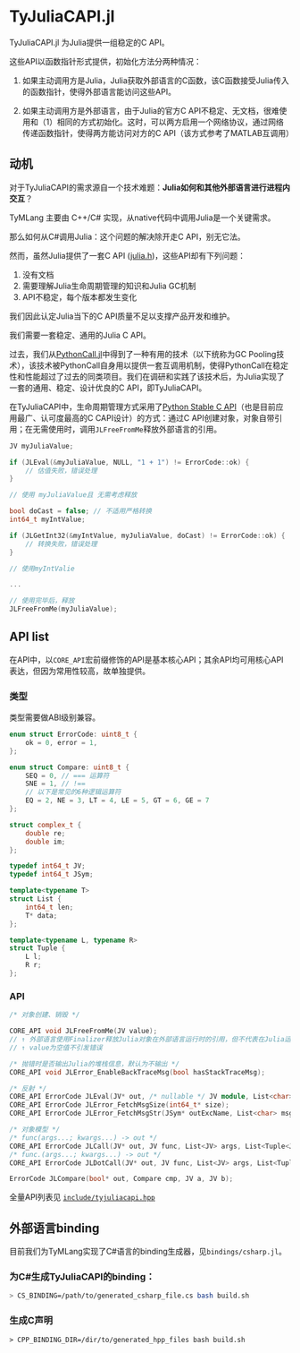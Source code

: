 # TyJuliaCAPI.jl


TyJuliaCAPI.jl 为Julia提供一组稳定的C API。

这些API以函数指针形式提供，初始化方法分两种情况：

1. 如果主动调用方是Julia，Julia获取外部语言的C函数，该C函数接受Julia传入的函数指针，使得外部语言能访问这些API。

2. 如果主动调用方是外部语言，由于Julia的官方C API不稳定、无文档，很难使用和（1）相同的方式初始化。这时，可以两方启用一个网络协议，通过网络传递函数指针，使得两方能访问对方的C API（该方式参考了MATLAB互调用）

## 动机

对于TyJuliaCAPI的需求源自一个技术难题：**Julia如何和其他外部语言进行进程内交互**？

TyMLang 主要由 C++/C# 实现，从native代码中调用Julia是一个关键需求。

那么如何从C#调用Julia：这个问题的解决除开走C API，别无它法。

然而，虽然Julia提供了一套C API ([julia.h](https://github.com/JuliaLang/julia/blob/master/src/julia.h))，这些API却有下列问题：

1. 没有文档
2. 需要理解Julia生命周期管理的知识和Julia GC机制
3. API不稳定，每个版本都发生变化

我们因此认定Julia当下的C API质量不足以支撑产品开发和维护。

我们需要一套稳定、通用的Julia C API。

过去，我们从[PythonCall.jl](https://github.com/JuliaPy/PythonCall.jl)中得到了一种有用的技术（以下统称为GC Pooling技术），该技术被PythonCall自身用以提供一套互调用机制，使得PythonCall在稳定性和性能超过了过去的同类项目。我们在调研和实践了该技术后，为Julia实现了一套的通用、稳定、设计优良的C API，即TyJuliaCAPI。

在TyJuliaCAPI中，生命周期管理方式采用了[Python Stable C API](https://docs.python.org/3/c-api/stable.html)（也是目前应用最广、认可度最高的C CAPI设计）的方式：通过C API创建对象，对象自带引用；在无需使用时，调用`JLFreeFromMe`释放外部语言的引用。

```c++
JV myJuliaValue;

if (JLEval(&myJuliaValue, NULL, "1 + 1") != ErrorCode::ok) {
    // 估值失败，错误处理
}

// 使用 myJuliaValue且 无需考虑释放

bool doCast = false; // 不适用严格转换
int64_t myIntValue;

if (JLGetInt32(&myIntValue, myJuliaValue, doCast) != ErrorCode::ok) {
    // 转换失败，错误处理
}

// 使用myIntValie

...

// 使用完毕后，释放
JLFreeFromMe(myJuliaValue);
```

## API list

在API中，以`CORE_API`宏前缀修饰的API是基本核心API；其余API均可用核心API表达，但因为常用性较高，故单独提供。

### 类型

类型需要做ABI级别兼容。

```c++
enum struct ErrorCode: uint8_t {
    ok = 0, error = 1,
};

enum struct Compare: uint8_t {
    SEQ = 0, // === 运算符
    SNE = 1, // !==
    // 以下是常见的6种逻辑运算符
    EQ = 2, NE = 3, LT = 4, LE = 5, GT = 6, GE = 7
};

struct complex_t {
    double re;
    double im;
};

typedef int64_t JV;
typedef int64_t JSym;

template<typename T>
struct List {
    int64_t len;
    T* data;
};

template<typename L, typename R>
struct Tuple {
    L l;
    R r;
};
```

### API

```c++
/* 对象创建、销毁 */

CORE_API void JLFreeFromMe(JV value);
// ↑ 外部语言使用Finalizer释放Julia对象在外部语言运行时的引用，但不代表在Julia运行时的引用被释放
// ↑ value为空值不引发错误

/* 抛错时是否输出Julia的堆栈信息，默认为不输出 */
CORE_API void JLError_EnableBackTraceMsg(bool hasStackTraceMsg);

/* 反射 */
CORE_API ErrorCode JLEval(JV* out, /* nullable */ JV module, List<char> code);
CORE_API ErrorCode JLError_FetchMsgSize(int64_t* size);
CORE_API ErrorCode JLError_FetchMsgStr(JSym* outExcName, List<char> msgBuffer);

/* 对象模型 */
/* func(args...; kwargs...) -> out */
CORE_API ErrorCode JLCall(JV* out, JV func, List<JV> args, List<Tuple<JSym, JV>> kwargs);
/* func.(args...; kwargs...) -> out */
CORE_API ErrorCode JLDotCall(JV* out, JV func, List<JV> args, List<Tuple<Sym, JV>> kwargs);

ErrorCode JLCompare(bool* out, Compare cmp, JV a, JV b);
```

全量API列表见 [`include/tyjuliacapi.hpp`](https://git.tongyuan.cc/syslab-plg/tyjuliacapi.jl/-/blob/main/include/tyjuliacapi-docs.hpp)

## 外部语言binding

目前我们为TyMLang实现了C\#语言的binding生成器，见`bindings/csharp.jl`。

### 为C\#生成TyJuliaCAPI的binding：

```bash
> CS_BINDING=/path/to/generated_csharp_file.cs bash build.sh
```

### 生成C声明

```
> CPP_BINDING_DIR=/dir/to/generated_hpp_files bash build.sh
```
